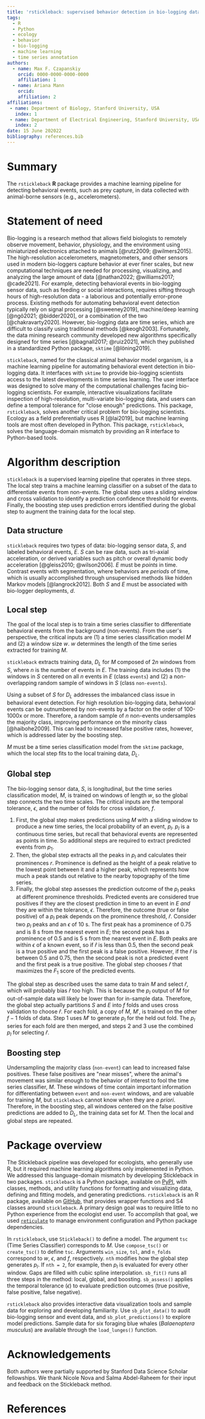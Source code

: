 ```yaml
---
title: 'rstickleback: supervised behavior detection in bio-logging data'
tags:
  - R
  - Python
  - ecology
  - behavior
  - bio-logging
  - machine learning
  - time series annotation
authors:
  - name: Max F. Czapanskiy
    orcid: 0000-0000-0000-0000
    affiliation: 1
  - name: Ariana Mann
    orcid: 
    affiliation: 2
affiliations:
 - name: Department of Biology, Stanford University, USA
   index: 1
 - name: Department of Electrical Engineering, Stanford University, USA
   index: 2
date: 15 June 202022
bibliography: references.bib
---
```


# Summary

The `rstickleback` **R** package provides a machine learning pipeline for detecting behavioral events, such as prey capture, in data collected with animal-borne sensors (e.g., accelerometers).

# Statement of need

Bio-logging is a research method that allows field biologists to remotely observe movement, behavior, physiology, and the environment using miniaturized electronics attached to animals [@rutz2009; @wilmers2015]. The high-resolution accelerometers, magnetometers, and other sensors used in modern bio-loggers capture behavior at ever finer scales, but new computational techniques are needed for processing, visualizing, and analyzing the large amount of data [@nathan2022; @williams2017; @cade2021]. For example, detecting behavioral events in bio-logging sensor data, such as feeding or social interactions, requires sifting through hours of high-resolution data - a laborious and potentially error-prone process. Existing methods for automating behavioral event detection typically rely on signal processing [@sweeney2019], machine/deep learning [@ngô2021; @bidder2020], or a combination of the two [@chakravarty2020]. However, bio-logging data are time series, which are difficult to classify using traditional methods [@keogh2003]. Fortunately, the data mining research community developed new algorithms specifically designed for time series [@bagnall2017; @ruiz2021], which they published in a standardized Python package, `sktime` [@löning2019].

`stickleback`, named for the classical animal behavior model organism, is a machine learning pipeline for automating behavioral event detection in bio-logging data. It interfaces with `sktime` to provide bio-logging scientists access to the latest developments in time series learning. The user interface was designed to solve many of the computational challenges facing bio-logging scientists. For example, interactive visualizations facilitate inspection of high-resolution, multi-variate bio-logging data, and users can define a temporal tolerance for "close enough" predictions. This package, `rstickleback`, solves another critical problem for bio-logging scientists. Ecology as a field preferentially uses R [@lai2019], but machine learning tools are most often developed in Python. This package, `rstickleback`, solves the language-domain mismatch by providing an R interface to Python-based tools.

# Algorithm description

`stickleback` is a supervised learning pipeline that operates in three steps. The local step trains a machine learning classifier on a subset of the data to differentiate events from non-events. The global step uses a sliding window and cross validation to identify a prediction confidence threshold for events. Finally, the boosting step uses prediction errors identified during the global step to augment the training data for the local step.

## Data structure

`stickleback` requires two types of data: bio-logging sensor data, $S$, and labeled behavioral events, $E$. $S$ can be raw data, such as tri-axial acceleration, or derived variables such as pitch or overall dynamic body acceleration [@gleiss2010; @wilson2006]. $E$ must be *points* in time. Contrast events with segmentation, where behaviors are *periods* of time, which is usually accomplished through unsupervised methods like hidden Markov models [@langrock2012]. Both $S$ and $E$ must be associated with bio-logger deployments, $d$.

## Local step

The goal of the local step is to train a time series classifier to differentiate behavioral events from the background (non-events). From the user's perspective, the critical inputs are (1) a time series classification model $M$ and (2) a window size $w$. $w$ determines the length of the time series extracted for training $M$.

`stickleback` extracts training data, $D_L$ for $M$ composed of $2n$ windows from $S$, where $n$ is the number of events in $E$. The training data includes (1) the windows in $S$ centered on all $n$ events in $E$ (class `events`) and (2) a non-overlapping random sample of windows in $S$ (class `non-events`).

Using a subset of $S$ for $D_L$ addresses the imbalanced class issue in behavioral event detection. For high resolution bio-logging data, behavioral events can be outnumbered by non-events by a factor on the order of 100-1000x or more. Therefore, a random sample of $n$ non-events undersamples the majority class, improving performance on the minority class [@haibohe2009]. This can lead to increased false positive rates, however, which is addressed later by the boosting step.

$M$ must be a time series classification model from the `sktime` package, which the local step fits to the local training data, $D_L$.

## Global step

The bio-logging sensor data, $S$, is longitudinal, but the time series classification model, $M$, is trained on windows of length $w$, so the global step connects the two time scales. The critical inputs are the temporal tolerance, $\epsilon$, and the number of folds for cross validation, $f$.

1.  First, the global step makes predictions using $M$ with a sliding window to produce a new time series, the local probability of an event, $p_l$. $p_l$ is a continuous time series, but recall that behavioral events are represented as points in time. So additional steps are required to extract predicted events from $p_1$.
2.  Then, the global step extracts all the peaks in $p_l$ and calculates their prominences $r$. Prominence is defined as the height of a peak relative to the lowest point between it and a higher peak, which represents how much a peak stands out relative to the nearby topography of the time series.
3.  Finally, the global step assesses the prediction outcome of the $p_l$ peaks at different prominence thresholds. Predicted events are considered true positives if they are the closest prediction in time to an event in $E$ *and* they are within the tolerance, $\epsilon$. Therefore, the outcome (true or false positive) of a $p_l$ peak depends on the prominence threshold, $\hat{r}$. Consider two $p_l$ peaks and an $\epsilon$ of 10 s. The first peak has a prominence of 0.75 and is 8 s from the nearest event in $E$; the second peak has a prominence of 0.5 and is 5 s from the nearest event in $E$. Both peaks are within $\epsilon$ of a known event, so if $\hat{r}$ is less than 0.5, then the second peak is a true positive and the first peak is a false positive. However, if the $\hat{r}$ is between 0.5 and 0.75, then the second peak is not a predicted event and the first peak is a true positive. The global step chooses $\hat{r}$ that maximizes the $F_1$ score of the predicted events.

The global step as described uses the same data to train $M$ and select $\hat{r}$, which will probably bias $\hat{r}$ too high. This is because the $p_l$ output of $M$ for out-of-sample data will likely be lower than for in-sample data. Therefore, the global step actually partitions $S$ and $E$ into $f$ folds and uses cross validation to choose $\hat{r}$. For each fold, a copy of $M$, $M'$, is trained on the other $f-1$ folds of data. Step 1 uses $M'$ to generate $p_l$ for the held out fold. The $p_l$ series for each fold are then merged, and steps 2 and 3 use the combined $p_l$ for selecting $\hat{r}$.

## Boosting step

Undersampling the majority class (`non-event`) can lead to increased false positives. These false positives are "near misses", where the animal's movement was similar enough to the behavior of interest to fool the time series classifier, $M$. These windows of time contain important information for differentiating between `event` and `non-event` windows, and are valuable for training $M$, but `stickleback` cannot know when they are *a priori*. Therefore, in the boosting step, all windows centered on the false positive predictions are added to $D_L$, the training data set for $M$. Then the local and global steps are repeated.

# Package overview

The Stickleback pipeline was developed for ecologists, who generally use R, but it required machine learning algorithms only implemented in Python. We addressed this language-domain mismatch by developing Stickleback in two packages. `stickleback` is a Python package, available on [PyPI](https://pypi.org/project/stickleback/), with classes, methods, and utility functions for formatting and visualizing data, defining and fitting models, and generating predictions. `rstickleback` is an R package, available on [GitHub](https://github.com/FlukeAndFeather/rstickleback), that provides wrapper functions and S4 classes around `stickleback`. A primary design goal was to require little to no Python experience from the ecologist end user. To accomplish that goal, we used [`reticulate`](https://rstudio.github.io/reticulate/) to manage environment configuration and Python package dependencies.

In `rstickleback`, use `Stickleback()` to define a model. The argument `tsc` (Time Series Classifier) corresponds to $M$. Use `compose_tsc()` or `create_tsc()` to define `tsc`. Arguments `win_size`, `tol`, and `n_folds` correspond to $w$, $\epsilon$, and $f$, respectively. `nth` modifies how the global step generates $p_l$. If `nth = 2`, for example, then $p_l$ is evaluated for every other window. Gaps are filled with cubic spline interpolation. `sb_fit()` runs all three steps in the method: local, global, and boosting. `sb_assess()` applies the temporal tolerance ($\epsilon$) to evaluate prediction outcomes (true positive, false positive, false negative).

`rstickleback` also provides interactive data visualization tools and sample data for exploring and developing familiarity. Use `sb_plot_data()` to audit bio-logging sensor and event data, and `sb_plot_predictions()` to explore model predictions. Sample data for six foraging blue whales (*Balaenoptera musculus*) are available through the `load_lunges()` function.

# Acknowledgements

Both authors were partially supported by Stanford Data Science Scholar fellowships. We thank Nicole Nova and Salma Abdel-Raheem for their input and feedback on the Stickleback method.

# References
